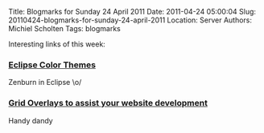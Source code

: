 Title: Blogmarks for Sunday 24 April 2011
Date: 2011-04-24 05:00:04
Slug: 20110424-blogmarks-for-sunday-24-april-2011
Location: Server
Authors: Michiel Scholten
Tags: blogmarks

<p>Interesting links of this week:</p>
<h3><a href="http://www.eclipsecolorthemes.org/">Eclipse Color Themes</a></h3>
<p>Zenburn in Eclipse \o/</p>
<h3><a href="http://www.thefloatingfrog.co.uk/tools/grid-overlays-to-assist-your-website-development/">Grid Overlays to assist your website development</a></h3>
<p>Handy dandy</p>
